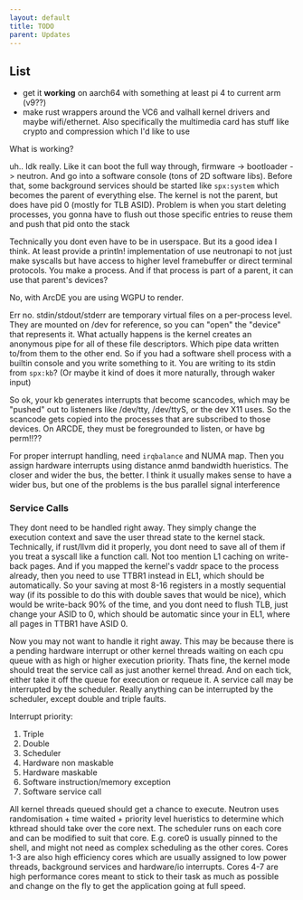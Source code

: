 ```yaml
---
layout: default
title: TODO
parent: Updates
---
```


## List

- get it **working** on aarch64 with something at least pi 4 to current arm (v9??)
- make rust wrappers around the VC6 and valhall kernel drivers and maybe wifi/ethernet. Also specifically the multimedia card has stuff like crypto and compression which I'd like to use

What is working?

uh.. Idk really. Like it can boot the full way through, firmware -> bootloader -> neutron. And go into a software console (tons of 2D software libs). Before that, some background services should be started like `spx:system` which becomes the parent of everything else. The kernel is not the parent, but does have pid 0 (mostly for TLB ASID). Problem is when you start deleting processes, you gonna have to flush out those specific entries to reuse them and push that pid onto the stack

Technically you dont even have to be in userspace. But its a good idea I think. At least provide a println! implementation of use neutronapi to not just make syscalls but have access to higher level framebuffer or direct terminal protocols. You make a process. And if that process is part of a parent, it can use that parent's devices?

No, with ArcDE you are using WGPU to render.

Err no. stdin/stdout/stderr are temporary virtual files on a per-process level. They are mounted on /dev for reference, so you can "open" the "device" that represents it. What actually happens is the kernel creates an anonymous pipe for all of these file descriptors. Which pipe data written to/from them to the other end. So if you had a software shell process with a builtin console and you write something to it. You are writing to its stdin from `spx:kb`? (Or maybe it kind of does it more naturally, through waker input)

So ok, your kb generates interrupts that become scancodes, which may be "pushed" out to listeners like /dev/tty, /dev/ttyS, or the dev X11 uses. So the scancode gets copied into the processes that are subscribed to those devices. On ARCDE, they must be foregrounded to listen, or have bg perm!!??

For proper interrupt handling, need `irqbalance` and NUMA map. Then you assign hardware interrupts using distance anmd bandwidth hueristics. The closer and wider the bus, the better. I think it usually makes sense to have a wider bus, but one of the problems is the bus parallel signal interference

### Service Calls

They dont need to be handled right away. They simply change the execution context and save the user thread state to the kernel stack. Technically, if rust/llvm did it properly, you dont need to save all of them if you treat a syscall like a function call. Not too mention L1 caching on write-back pages. And if you mapped the kernel's vaddr space to the process already, then you need to use TTBR1 instead in EL1, which should be automatically. So your saving at most 8-16 registers in a mostly sequential way (if its possible to do this with double saves that would be nice), which would be write-back 90% of the time, and you dont need to flush TLB, just change your ASID to 0, which should be automatic since your in EL1, where all pages in TTBR1 have ASID 0.

Now you may not want to handle it right away. This may be because there is a pending hardware interrupt or other kernel threads waiting on each cpu queue with as high or higher execution priority. Thats fine, the kernel mode should treat the service call as just another kernel thread. And on each tick, either take it off the queue for execution or requeue it. A service call may be interrupted by the scheduler. Really anything can be interrupted by the scheduler, except double and triple faults.

Interrupt priority:

1. Triple
2. Double
3. Scheduler
4. Hardware non maskable
5. Hardware maskable
6. Software instruction/memory exception
7. Software service call

All kernel threads queued should get a chance to execute. Neutron uses randomisation + time waited + priority level hueristics to determine which kthread should take over the core next. The scheduler runs on each core and can be modified to suit that core. E.g. core0 is usually pinned to the shell, and might not need as complex scheduling as the other cores. Cores 1-3 are also high efficiency cores which are usually assigned to low power threads, background services and hardware/io interrupts. Cores 4-7 are high performance cores meant to stick to their task as much as possible and change on the fly to get the application going at full speed.
